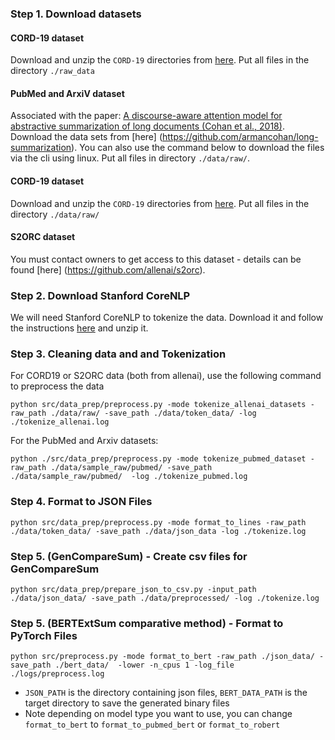 ### Step 1. Download datasets 

#### CORD-19 dataset
Download and unzip the `CORD-19` directories from [here](https://allenai.org/data/cord-19). Put all files in the directory `./raw_data`

#### PubMed and ArxiV dataset
Associated with the paper: [A discourse-aware attention model for abstractive summarization of long documents (Cohan et al., 2018)](https://aclanthology.org/N18-2097.pdf). Download the data sets from [here] (https://github.com/armancohan/long-summarization). You can also use the command below to download the files via the cli using linux. Put all files in directory `./data/raw/`.

#### CORD-19 dataset
Download and unzip the `CORD-19` directories from [here](https://allenai.org/data/cord-19). Put all files in the directory `./data/raw/`

####  S2ORC dataset
You must contact owners to get access to this dataset - details can be found [here] (https://github.com/allenai/s2orc). 

###  Step 2. Download Stanford CoreNLP
We will need Stanford CoreNLP to tokenize the data. Download it and follow the instructions [here](https://stanfordnlp.github.io/CoreNLP/) and unzip it.

###  Step 3. Cleaning data and and Tokenization

For CORD19 or S2ORC data (both from allenai), use the following command to preprocess the data

```
python src/data_prep/preprocess.py -mode tokenize_allenai_datasets -raw_path ./data/raw/ -save_path ./data/token_data/ -log ./tokenize_allenai.log
```

For the PubMed and Arxiv datasets: 
```
python ./src/data_prep/preprocess.py -mode tokenize_pubmed_dataset -raw_path ./data/sample_raw/pubmed/ -save_path ./data/sample_raw/pubmed/  -log ./tokenize_pubmed.log
```


###  Step 4. Format to JSON Files
 
```
python src/data_prep/preprocess.py -mode format_to_lines -raw_path ./data/token_data/ -save_path ./data/json_data -log ./tokenize.log
```


###  Step 5. (GenCompareSum) - Create csv files for GenCompareSum 
 
```
python src/data_prep/prepare_json_to_csv.py -input_path ./data/json_data/ -save_path ./data/preprocessed/ -log ./tokenize.log
```


###  Step 5. (BERTExtSum comparative method) - Format to PyTorch Files
```
python src/preprocess.py -mode format_to_bert -raw_path ./json_data/ -save_path ./bert_data/  -lower -n_cpus 1 -log_file ./logs/preprocess.log 
```

* `JSON_PATH` is the directory containing json files, `BERT_DATA_PATH` is the target directory to save the generated binary files
* Note depending on model type you want to use, you can change `format_to_bert` to `format_to_pubmed_bert` or `format_to_robert`

